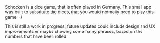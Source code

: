 Schocken is a dice game, that is often played in Germany. This small app was built to substitute the dices, that you would normally need to play this game :-)

This is still a work in progress, future updates could include design and UX improvements or maybe showing some funny phrases, based on the numbers that have been rolled.